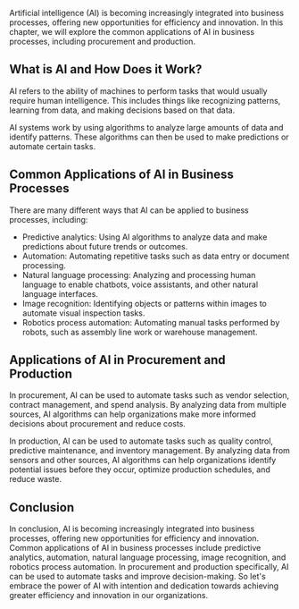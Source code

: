 
Artificial intelligence (AI) is becoming increasingly integrated into business processes, offering new opportunities for efficiency and innovation. In this chapter, we will explore the common applications of AI in business processes, including procurement and production.

What is AI and How Does it Work?
--------------------------------

AI refers to the ability of machines to perform tasks that would usually require human intelligence. This includes things like recognizing patterns, learning from data, and making decisions based on that data.

AI systems work by using algorithms to analyze large amounts of data and identify patterns. These algorithms can then be used to make predictions or automate certain tasks.

Common Applications of AI in Business Processes
-----------------------------------------------

There are many different ways that AI can be applied to business processes, including:

* Predictive analytics: Using AI algorithms to analyze data and make predictions about future trends or outcomes.
* Automation: Automating repetitive tasks such as data entry or document processing.
* Natural language processing: Analyzing and processing human language to enable chatbots, voice assistants, and other natural language interfaces.
* Image recognition: Identifying objects or patterns within images to automate visual inspection tasks.
* Robotics process automation: Automating manual tasks performed by robots, such as assembly line work or warehouse management.

Applications of AI in Procurement and Production
------------------------------------------------

In procurement, AI can be used to automate tasks such as vendor selection, contract management, and spend analysis. By analyzing data from multiple sources, AI algorithms can help organizations make more informed decisions about procurement and reduce costs.

In production, AI can be used to automate tasks such as quality control, predictive maintenance, and inventory management. By analyzing data from sensors and other sources, AI algorithms can help organizations identify potential issues before they occur, optimize production schedules, and reduce waste.

Conclusion
----------

In conclusion, AI is becoming increasingly integrated into business processes, offering new opportunities for efficiency and innovation. Common applications of AI in business processes include predictive analytics, automation, natural language processing, image recognition, and robotics process automation. In procurement and production specifically, AI can be used to automate tasks and improve decision-making. So let's embrace the power of AI with intention and dedication towards achieving greater efficiency and innovation in our organizations.
